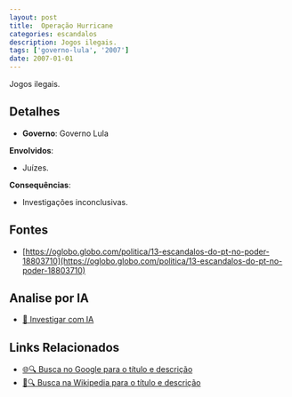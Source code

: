 ```yaml
---
layout: post
title:  Operação Hurricane
categories: escandalos
description: Jogos ilegais.
tags: ['governo-lula', '2007']
date: 2007-01-01
---
```


Jogos ilegais.

## Detalhes
- **Governo**: Governo Lula

**Envolvidos**:
- Juízes.


**Consequências**:
- Investigações inconclusivas.


## Fontes
- [https://oglobo.globo.com/politica/13-escandalos-do-pt-no-poder-18803710](https://oglobo.globo.com/politica/13-escandalos-do-pt-no-poder-18803710)


## Analise por IA
- [🤖 Investigar com IA](https://www.perplexity.ai/search?q=Opera%C3%A7%C3%A3o%20Hurricane%20Jogos%20ilegais.%20Governo%20Lula)

## Links Relacionados
- [🌐🔍 Busca no Google para o título e descrição](https://www.google.com/search?q=Opera%C3%A7%C3%A3o%20Hurricane%20Jogos%20ilegais.%20Governo%20Lula)
- [📖🔍 Busca na Wikipedia para o título e descrição](https://pt.wikipedia.org/w/index.php?search=Opera%C3%A7%C3%A3o%20Hurricane%20Jogos%20ilegais.%20Governo%20Lula)

